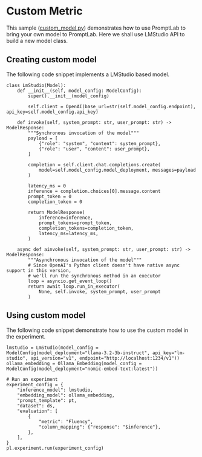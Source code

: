 # Custom Metric

This sample ([custom_model.py](custom_model.py)) demonstrates how to use PromptLab to bring your own model to PromptLab. Here we shall use LMStudio API to build a new model class.

## Creating custom model 

The following code snippet implements a LMStudio based model.

    class LmStudio(Model):
        def __init__(self, model_config: ModelConfig):
            super().__init__(model_config)

            self.client = OpenAI(base_url=str(self.model_config.endpoint), api_key=self.model_config.api_key)

        def invoke(self, system_prompt: str, user_prompt: str) -> ModelResponse:
            """Synchronous invocation of the model"""
            payload = [
                {"role": "system", "content": system_prompt},
                {"role": "user", "content": user_prompt},
            ]

            completion = self.client.chat.completions.create(
                model=self.model_config.model_deployment, messages=payload
            )

            latency_ms = 0
            inference = completion.choices[0].message.content
            prompt_token = 0
            completion_token = 0

            return ModelResponse(
                inference=inference,
                prompt_tokens=prompt_token,
                completion_tokens=completion_token,
                latency_ms=latency_ms,
            )
        
        async def ainvoke(self, system_prompt: str, user_prompt: str) -> ModelResponse:
            """Asynchronous invocation of the model"""
            # Since OpenAI's Python client doesn't have native async support in this version,
            # we'll run the synchronous method in an executor
            loop = asyncio.get_event_loop()
            return await loop.run_in_executor(
                None, self.invoke, system_prompt, user_prompt
            )

## Using custom model

The following code snippet demonstrate how to use the custom model in the experiment.

    lmstudio = LmStudio(model_config = ModelConfig(model_deployment="llama-3.2-3b-instruct", api_key="lm-studio", api_version="v1", endpoint="http://localhost:1234/v1"))
    ollama_embedding = Ollama_Embedding(model_config = ModelConfig(model_deployment="nomic-embed-text:latest"))

    # Run an experiment
    experiment_config = {
        "inference_model": lmstudio,
        "embedding_model": ollama_embedding,
        "prompt_template": pt,
        "dataset": ds,
        "evaluation": [
            {
                "metric": "Fluency",
                "column_mapping": {"response": "$inference"},
            },
        ],
    }
    pl.experiment.run(experiment_config)